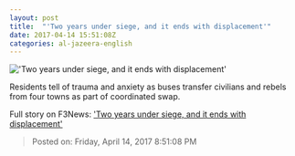 ```yaml
---
layout: post
title:  "'Two years under siege, and it ends with displacement'"
date: 2017-04-14 15:51:08Z
categories: al-jazeera-english
---
```


!['Two years under siege, and it ends with displacement'](http://www.aljazeera.com/mritems/Images/2017/4/14/e66844b9bce74ab9a1fe1f19c5ff3990_18.jpg)

Residents tell of trauma and anxiety as buses transfer civilians and rebels from four towns as part of coordinated swap.


Full story on F3News: ['Two years under siege, and it ends with displacement'](http://www.f3nws.com/n/HUaAqH)

> Posted on: Friday, April 14, 2017 8:51:08 PM
